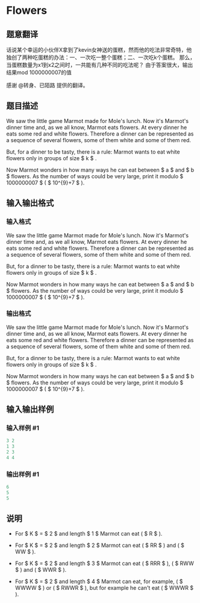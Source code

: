 # Flowers

## 题意翻译

话说某个幸运的小伙伴X拿到了kevin女神送的蛋糕，然而他的吃法非常奇特，他独创了两种吃蛋糕的办法：一、一次吃一整个蛋糕；二、一次吃k个蛋糕。 那么，当蛋糕数量为x1到x2之间时，一共能有几种不同的吃法呢？ 由于答案很大，输出结果mod 1000000007的值

感谢 @转身、已陌路 提供的翻译。

## 题目描述

We saw the little game Marmot made for Mole's lunch. Now it's Marmot's dinner time and, as we all know, Marmot eats flowers. At every dinner he eats some red and white flowers. Therefore a dinner can be represented as a sequence of several flowers, some of them white and some of them red.

But, for a dinner to be tasty, there is a rule: Marmot wants to eat white flowers only in groups of size $ k $ .

Now Marmot wonders in how many ways he can eat between $ a $ and $ b $ flowers. As the number of ways could be very large, print it modulo $ 1000000007 $ ( $ 10^{9}+7 $ ).

## 输入输出格式

### 输入格式

We saw the little game Marmot made for Mole's lunch. Now it's Marmot's dinner time and, as we all know, Marmot eats flowers. At every dinner he eats some red and white flowers. Therefore a dinner can be represented as a sequence of several flowers, some of them white and some of them red.

But, for a dinner to be tasty, there is a rule: Marmot wants to eat white flowers only in groups of size $ k $ .

Now Marmot wonders in how many ways he can eat between $ a $ and $ b $ flowers. As the number of ways could be very large, print it modulo $ 1000000007 $ ( $ 10^{9}+7 $ ).

### 输出格式

We saw the little game Marmot made for Mole's lunch. Now it's Marmot's dinner time and, as we all know, Marmot eats flowers. At every dinner he eats some red and white flowers. Therefore a dinner can be represented as a sequence of several flowers, some of them white and some of them red.

But, for a dinner to be tasty, there is a rule: Marmot wants to eat white flowers only in groups of size $ k $ .

Now Marmot wonders in how many ways he can eat between $ a $ and $ b $ flowers. As the number of ways could be very large, print it modulo $ 1000000007 $ ( $ 10^{9}+7 $ ).

## 输入输出样例

### 输入样例 #1

```cpp
3 2
1 3
2 3
4 4

```
### 输出样例 #1

```cpp
6
5
5

```
## 说明

- For $ K $ = $ 2 $ and length $ 1 $ Marmot can eat ( $ R $ ).

- For $ K $ = $ 2 $ and length $ 2 $ Marmot can eat ( $ RR $ ) and ( $ WW $ ).

- For $ K $ = $ 2 $ and length $ 3 $ Marmot can eat ( $ RRR $ ), ( $ RWW $ ) and ( $ WWR $ ).

- For $ K $ = $ 2 $ and length $ 4 $ Marmot can eat, for example, ( $ WWWW $ ) or ( $ RWWR $ ), but for example he can't eat ( $ WWWR $ ).

